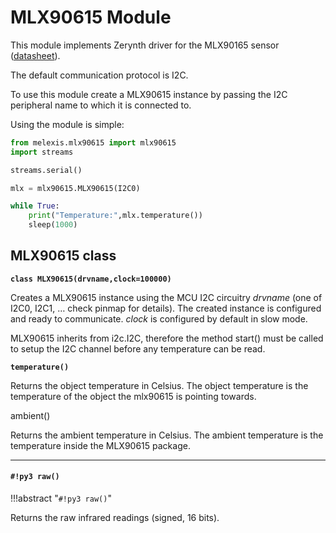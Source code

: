 # MLX90615 Module

This module implements Zerynth driver for the MLX90165 sensor ([datasheet](https://www.melexis.com/-/media/files/documents/datasheets/mlx90615-datasheet-melexis.pdf)).

The default communication protocol is I2C.

To use this module create a MLX90615 instance by passing the I2C peripheral name to which it is connected to.

Using the module is simple:

```py
from melexis.mlx90615 import mlx90615
import streams

streams.serial()

mlx = mlx90615.MLX90615(I2C0)

while True:
    print("Temperature:",mlx.temperature())
    sleep(1000)
```

## MLX90615 class


**`class MLX90615(drvname,clock=100000)`**

Creates a MLX90615 instance using the MCU I2C circuitry *drvname* (one of I2C0, I2C1, … check pinmap for details).
The created instance is configured and ready to communicate.
*clock* is configured by default in slow mode.

MLX90615 inherits from i2c.I2C, therefore the method start() must be called to setup the I2C channel before any temperature can be read.


**`temperature()`**

Returns the object temperature in Celsius. The object temperature is the temperature of the object the mlx90615 is pointing towards.


ambient()

Returns the ambient temperature in Celsius. The ambient temperature is the temperature inside the MLX90615 package.


---
#### `#!py3 raw()`

!!!abstract "`#!py3 raw()`"

Returns the raw infrared readings (signed, 16 bits).
<!--stackedit_data:
eyJoaXN0b3J5IjpbMTAwMDg2MTQyN119
-->
